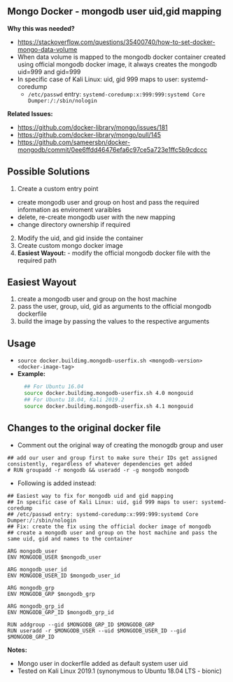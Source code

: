 ## Mongo Docker - mongodb user uid,gid mapping


**Why this was needed?**
* https://stackoverflow.com/questions/35400740/how-to-set-docker-mongo-data-volume
* When data volume is mapped to the mongodb docker container created using official mongodb docker image, it always creates the mongodb uid=999 and gid=999
* In specific case of Kali Linux: uid, gid 999 maps to user: systemd-coredump
  * `/etc/passwd` entry: `systemd-coredump:x:999:999:systemd Core Dumper:/:/sbin/nologin`

**Related Issues:**
* https://github.com/docker-library/mongo/issues/181
* https://github.com/docker-library/mongo/pull/145
* https://github.com/sameersbn/docker-mongodb/commit/0ee6ffdd46476efa6c97ce5a723e1ffc5b9cdccc


## Possible Solutions

1. Create a custom entry point
  - create mongodb user and group on host and pass the required information as enviroment varaibles
  - delete, re-create mongodb user with the new mapping
  - change directory ownership if required
2. Modify the uid, and gid inside the container
3. Create custom mongo docker image
4. **Easiest Wayout:** - modify the official mongodb docker file with the required path 


## Easiest Wayout
1. create a mongodb user and group on the host machine
2. pass the user, group, uid, gid as arguments to the official mongodb dockerfile
3. build the image by passing the values to the respective arguments


## Usage
* `source docker.buildimg.mongodb-userfix.sh <mongodb-version> <docker-image-tag>`
* **Example:**
  ```bash
	## For Ubuntu 16.04
	source docker.buildimg.mongodb-userfix.sh 4.0 mongouid
	## For Ubuntu 18.04, Kali 2019.2
	source docker.buildimg.mongodb-userfix.sh 4.1 mongouid
  ```

## Changes to the original docker file

* Comment out the original way of creating the monogdb group and user
```
## add our user and group first to make sure their IDs get assigned consistently, regardless of whatever dependencies get added
# RUN groupadd -r mongodb && useradd -r -g mongodb mongodb
```
* Following is added instead:
```
## Easiest way to fix for mongodb uid and gid mapping
## In specific case of Kali Linux: uid, gid 999 maps to user: systemd-coredump
## /etc/passwd entry: systemd-coredump:x:999:999:systemd Core Dumper:/:/sbin/nologin
## Fix: create the fix using the official docker image of mongodb
## create a mongodb user and group on the host machine and pass the same uid, gid and names to the container

ARG mongodb_user
ENV MONGODB_USER $mongodb_user

ARG mongodb_user_id
ENV MONGODB_USER_ID $mongodb_user_id

ARG mongodb_grp
ENV MONGODB_GRP $mongodb_grp

ARG mongodb_grp_id
ENV MONGODB_GRP_ID $mongodb_grp_id

RUN addgroup --gid $MONGODB_GRP_ID $MONGODB_GRP
RUN useradd -r $MONGODB_USER --uid $MONGODB_USER_ID --gid $MONGODB_GRP_ID
```

**Notes:**
* Mongo user in dockerfile added as default system user uid
* Tested on Kali Linux 2019.1 (synonymous to Ubuntu 18.04 LTS - bionic)
